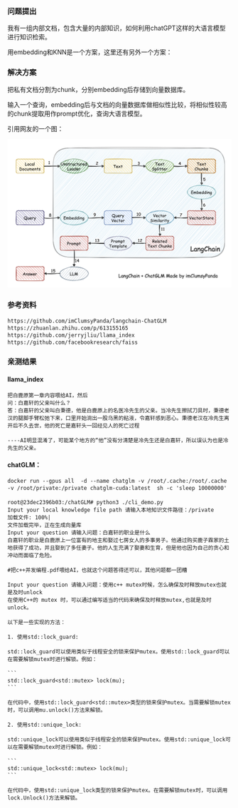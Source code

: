 ### 问题提出

我有一组内部文档，包含大量的内部知识，如何利用chatGPT这样的大语言模型进行知识检索。

用embedding和KNN是一个方案，这里还有另外一个方案：

### 解决方案

把私有文档分割为chunk，分别embedding后存储到向量数据库。

输入一个查询，embedding后与文档的向量数据库做相似性比较，将相似性较高的chunk提取用作prompt优化，查询大语言模型。

引用网友的一个图：

![](img/llm/langchain.png)

### 参考资料

```shell
https://github.com/imClumsyPanda/langchain-ChatGLM
https://zhuanlan.zhihu.com/p/613155165
https://github.com/jerryjliu/llama_index
https://github.com/facebookresearch/faiss
```

### 亲测结果

#### llama_index

```shell
把白鹿原第一章内容喂给AI，然后
问：白嘉轩的父亲叫什么？
答：白嘉轩的父亲叫白秉德，他是白鹿原上的名医冷先生的父亲。当冷先生擦拭刀具时，秉德老汉的腿脚手臂松弛下来，口里开始淌出一股乌黑的粘液，令嘉轩感到恶心。秉德老汉在冷先生离开后不久去世，他的死亡是嘉轩头一回经见人的死亡过程

----AI明显混淆了，可能某个地方的“他”没有分清楚是冷先生还是白嘉轩，所以误认为也是冷先生的父亲。

```

#### chatGLM：

```shell
docker run --gpus all  -d --name chatglm -v /root/.cache:/root/.cache  -v /root/private:/private chatglm-cuda:latest  sh -c 'sleep 10000000'

root@23dec2396b03:/chatGLM# python3 ./cli_demo.py
Input your local knowledge file path 请输入本地知识文件路径：/private
加载文件: 100%|
文件加载完毕，正在生成向量库
Input your question 请输入问题：白嘉轩的职业是什么
白嘉轩的职业是白鹿原上一位富有的地主和娶过七房女人的多事男子。他通过购买鹿子霖家的土地获得了成功，并且娶到了多任妻子。他的人生充满了娶妻和生育，但是他也因为自己的贪心和冲动而面临了危险。

#把c++并发编程.pdf喂给AI，也就这个问题答得还可以，其他问题都一团糟

Input your question 请输入问题：使用c++ mutex时候，怎么确保及时释放mutex也就是及时unlock
在使用C++的 mutex 时，可以通过编写适当的代码来确保及时释放mutex,也就是及时unlock。

以下是一些实现的方法：

1. 使用std::lock_guard:

std::lock_guard可以使用类似于线程安全的锁来保护mutex。使用std::lock_guard可以在需要解锁mutex时进行解锁。例如：

​```
std::lock_guard<std::mutex> lock(mu);
​```

在代码中，使用std::lock_guard<std::mutex>类型的锁来保护mutex。当需要解锁mutex时，可以调用mu.unlock()方法来解锁。

2. 使用std::unique_lock:

std::unique_lock可以使用类似于线程安全的锁来保护mutex。使用std::unique_lock可以在需要解锁mutex时进行解锁。例如：

​```
std::unique_lock<std::mutex> lock(mu);
​```

在代码中，使用std::unique_lock类型的锁来保护mutex。在需要解锁mutex时，可以调用lock.Unlock()方法来解锁。

```


